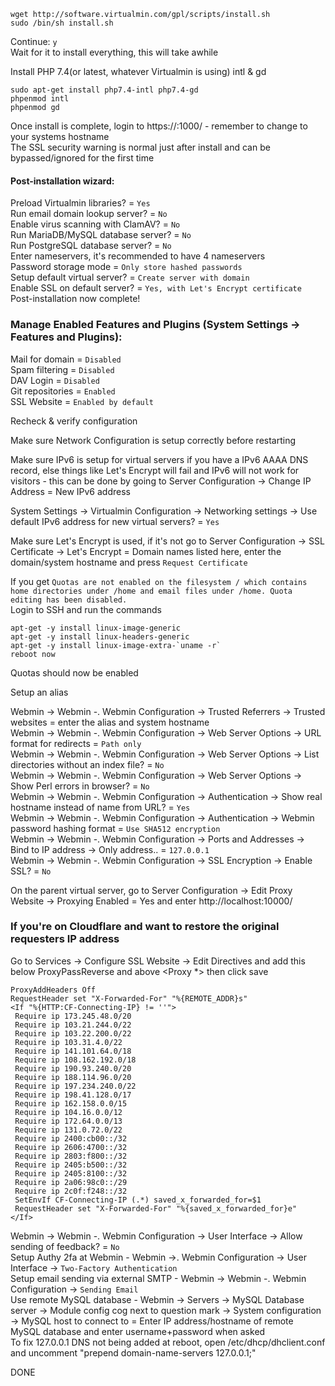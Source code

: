 ```
wget http://software.virtualmin.com/gpl/scripts/install.sh
sudo /bin/sh install.sh
```
Continue: `y`  
Wait for it to install everything, this will take awhile  

Install PHP 7.4(or latest, whatever Virtualmin is using) intl & gd  
```
sudo apt-get install php7.4-intl php7.4-gd
phpenmod intl
phpenmod gd
```
Once install is complete, login to https://<hostname>:1000/ - remember to change <hostname> to your systems hostname  
The SSL security warning is normal just after install and can be bypassed/ignored for the first time  

#### Post-installation wizard:
Preload Virtualmin libraries? = `Yes`  
Run email domain lookup server? = `No`  
Enable virus scanning with ClamAV? = `No`  
Run MariaDB/MySQL database server? = `No`  
Run PostgreSQL database server? = `No`  
Enter nameservers, it's recommended to have 4 nameservers  
Password storage mode = `Only store hashed passwords`  
Setup default virtual server? = `Create server with domain`  
Enable SSL on default server? = `Yes, with Let's Encrypt certificate`  
Post-installation now complete!  

### Manage Enabled Features and Plugins (System Settings -> Features and Plugins):
Mail for domain = `Disabled`  
Spam filtering = `Disabled`  
DAV Login = `Disabled`  
Git repositories = `Enabled`  
SSL Website = `Enabled by default`  

Recheck & verify configuration  

Make sure Network Configuration is setup correctly before restarting  

Make sure IPv6 is setup for virtual servers if you have a IPv6 AAAA DNS record, else things like Let's Encrypt will fail and IPv6 will not work for visitors - this can be done by going to Server Configuration -> Change IP Address = New IPv6 address  

System Settings -> Virtualmin Configuration -> Networking settings -> Use default IPv6 address for new virtual servers? = `Yes`  

Make sure Let's Encrypt is used, if it's not go to Server Configuration -> SSL Certificate -> Let's Encrypt = Domain names listed here, enter the domain/system hostname and press `Request Certificate`  

If you get `Quotas are not enabled on the filesystem / which contains home directories under /home and email files under /home. Quota editing has been disabled.`  
Login to SSH and run the commands  
```
apt-get -y install linux-image-generic
apt-get -y install linux-headers-generic
apt-get -y install linux-image-extra-`uname -r`
reboot now
```
Quotas should now be enabled  

Setup an alias  

Webmin -> Webmin -. Webmin Configuration -> Trusted Referrers -> Trusted websites = enter the alias and system hostname  
Webmin -> Webmin -. Webmin Configuration -> Web Server Options -> URL format for redirects = `Path only`  
Webmin -> Webmin -. Webmin Configuration -> Web Server Options -> List directories without an index file? = `No`  
Webmin -> Webmin -. Webmin Configuration -> Web Server Options -> Show Perl errors in browser? = `No`  
Webmin -> Webmin -. Webmin Configuration -> Authentication -> Show real hostname instead of name from URL? = `Yes`  
Webmin -> Webmin -. Webmin Configuration -> Authentication -> Webmin password hashing format = `Use SHA512 encryption`  
Webmin -> Webmin -. Webmin Configuration -> Ports and Addresses -> Bind to IP address -> Only address.. = `127.0.0.1`  
Webmin -> Webmin -. Webmin Configuration -> SSL Encryption -> Enable SSL? = `No`  

On the parent virtual server, go to Server Configuration -> Edit Proxy Website -> Proxying Enabled = Yes and enter http://localhost:10000/  

### If you're on Cloudflare and want to restore the original requesters IP address
Go to Services -> Configure SSL Website -> Edit Directives and add this below ProxyPassReverse and above <Proxy *> then click save
```
ProxyAddHeaders Off
RequestHeader set "X-Forwarded-For" "%{REMOTE_ADDR}s"
<If "%{HTTP:CF-Connecting-IP} != ''">
 Require ip 173.245.48.0/20
 Require ip 103.21.244.0/22
 Require ip 103.22.200.0/22
 Require ip 103.31.4.0/22
 Require ip 141.101.64.0/18
 Require ip 108.162.192.0/18
 Require ip 190.93.240.0/20
 Require ip 188.114.96.0/20
 Require ip 197.234.240.0/22
 Require ip 198.41.128.0/17
 Require ip 162.158.0.0/15
 Require ip 104.16.0.0/12
 Require ip 172.64.0.0/13
 Require ip 131.0.72.0/22
 Require ip 2400:cb00::/32
 Require ip 2606:4700::/32
 Require ip 2803:f800::/32
 Require ip 2405:b500::/32
 Require ip 2405:8100::/32
 Require ip 2a06:98c0::/29
 Require ip 2c0f:f248::/32
 SetEnvIf CF-Connecting-IP (.*) saved_x_forwarded_for=$1
 RequestHeader set "X-Forwarded-For" "%{saved_x_forwarded_for}e"
</If>
```

Webmin -> Webmin -. Webmin Configuration -> User Interface -> Allow sending of feedback? = `No`  
Setup Authy 2fa at Webmin - Webmin ->. Webmin Configuration -> User Interface -> `Two-Factory Authentication`  
Setup email sending via external SMTP - Webmin -> Webmin -. Webmin Configuration -> `Sending Email`  
Use remote MySQL database - Webmin -> Servers -> MySQL Database server -> Module config cog next to question mark -> System configuration -> MySQL host to connect to = Enter IP address/hostname of remote MySQL database and enter username+password when asked  
To fix 127.0.0.1 DNS not being added at reboot, open /etc/dhcp/dhclient.conf and uncomment "prepend domain-name-servers 127.0.0.1;"  

DONE